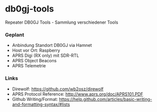 # db0gj-tools
Repeater DB0GJ Tools - Sammlung verschiedener Tools

### Geplant ###
- Anbindung Standort DB0GJ via Hamnet
- Host vor Ort: Raspberry
- APRS Digi (RX only) mit SDR-RTL
- APRS Object Beacons
- APRS Telemetrie

### Links ###
- Direwolf: https://github.com/wb2osz/direwolf
- APRS Protocol Reference: http://www.aprs.org/doc/APRS101.PDF
- Github Writing/Format: https://help.github.com/articles/basic-writing-and-formatting-syntax/#lists
